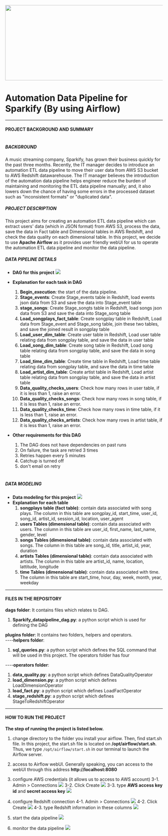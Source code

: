 <p align="center">
  <img width="570" height="240" src="https://upload.cc/i1/2019/08/25/NLJ1Y0.jpg">
</p>

# Automation Data Pipeline for Sparkify (By using Airflow)
---
#### PROJECT BACKGROUND AND SUMMARY
#
##### *BACKGROUND*
A music streaming company, Sparkify, has grown their business quickly for the past three months. Recently, the IT manager decides to introduce an automation ETL data pipeline to move their user data from AWS S3 bucket to AWS Redshift datawarehouse. The IT manager believes the introduction of the automation data pipeline helps engineer reduce the burden of maintaining and monitoring the ETL data pipeline manually; and, it also lowers down the chance of having some errors in the processed dataset such as "inconsistent formats" or "duplicated data".

##### *PROJECT DESCRIPTION*
This project aims for creating an automation ETL data pipeline which can extract users' data (which in JSON format) from AWS S3, process the data, save the data in Fact table and Dimensional tables in AWS Redshift, and check the data quality on each dimensional table. In this project, we decide to use **Apache Airflow** as it provides user friendly webUI for us to operate the automation ETL data pipeline and monitor the data pipeline.


##### *DATA PIPELINE DETAILS*
- **DAG for this project**
![](https://upload.cc/i1/2019/08/25/Bxmb1L.jpg)
- **Explanation for each task in DAG**  
    1. **Begin_execution**: the start of the data pipeline.  
    2. **Stage_events**: Create Stage_events table in Redshift, load events json data from S3 and save the data into Stage_event table  
    3. **stage_songs**: Create Stage_songts table in Redshift, load songs json data from S3 and save the data into Stage_song table  
    4. **Load_songplays_fact_table**: Create songplay table in Redshift, Load data from Stage_event and Stage_song table, join these two tables, and save the joined result in songplay table  
    5. **Load_user_dim_table**: Create user table in Redshift, Load user table relating data from songplay table, and save the data in user table  
    6. **Load_song_dim_table**: Create song table in Redshift, Load song table relating data from songplay table, and save the data in song table  
    7. **Load_time_dim_table**: Create time table in Redshift, Load time table relating data from songplay table, and save the data in time table  
    8. **Load_artist_dim_table**: Create artist table in Redshift, Load artist table relating data from songplay table, and save the data in artist table  
    9. **Data_quality_checks_users**: Check how many rows in user table, if it is less than 1, raise an error.  
    10. **Data_quality_checks_songs**: Check how many rows in song table, if it is less than 1, raise an error.  
    11. **Data_quality_checks_time**: Check how many rows in time table, if it is less than 1, raise an error.  
    12. **Data_quality_checks_artists**: Check how many rows in artist table, if it is less than 1, raise an error.  


- **Other requirements for this DAG**  
    1. The DAG does not have dependencies on past runs
    2. On failure, the task are retried 3 times
    3. Retries happen every 5 minutes
    4. Catchup is turned off
    5. don't email on retry
#
##### *DATA MODELING*
- **Data modeling for this project**
![](https://upload.cc/i1/2019/08/25/gM9qd6.jpg)
- **Explanation for each table**  
    1. **songplays table (fact table)**: contain data associated with song plays. The column in this table are songplay_id, start_time, user_id, song_id, artist_id, session_id, location, user_agent
    2. **users Tables (dimensional table)**: contain data associated with users. The column in this table are user_id, first_name, last_name, gender, level
    3. **songs Tables (dimensional table)**: contain data associated with songs. The column in this table are song_id, title, artist_id, year, duration
    4. **artists Tables (dimensional table)**: contain data associated with artists. The column in this table are artist_id, name, location, lattitude, longitude
    5. **time Tables (dimensional table)**: contain data associated with time. The column in this table are start_time, hour, day, week, month, year, weekday

------------
#### FILES IN THE REPOSITORY
**dags folder**: It contains files which relates to DAG.
1. **Sparkify_datapipeline_dag.py**: a python script which is used for defining the DAG

**plugins folder**: It contains two folders, helpers and operators.  
----**helpers folder**: 
1. **sql_queries.py**: a python script which defines the SQL command that will be used in this project. The operators folder has four

----**operators folder**: 
1. **data_quality.py**: a python script which defines DataQualityOperator
2. **load_dimension.py**: a python script which defines LoadDimensionOperator
3. **load_fact.py**: a python script which defines LoadFactOperator
4. **stage_redshift.py**: a python script which defines StageToRedshiftOperator


------------
#### HOW TO RUN THE PROJECT
**The step of running the project is listed below.**
1. change directory to the folder you install your airflow. Then, find start.sh file. In this project, the start.sh file is located on **/opt/airflow/start.sh**. Thus, we type `/opt/airflow/start.sh` in our terminal to launch the Airflow server.

2. access to Airflow webUI. Generally speaking, you can access to the webUI through this address **http://localhost:8080**

3. configure AWS credentials (it allows us to access to AWS account)
3-1. Admin > Connections
![](https://upload.cc/i1/2019/08/25/2E09wD.jpg)
3-2. Click Create
![](https://upload.cc/i1/2019/08/25/gnTWFa.jpg)
3-3. type **AWS access key id** and **secret access key**
![](https://upload.cc/i1/2019/08/25/zZGfJp.jpg)  

4. configure Redshift connection
4-1. Admin > Connections
![](https://upload.cc/i1/2019/08/25/2E09wD.jpg)
4-2. Click Create
![](https://upload.cc/i1/2019/08/25/gnTWFa.jpg)
4-3. type Redshift information in these columns
![](https://upload.cc/i1/2019/08/25/GdB8ge.jpg)  

5. start the data pipeline
![](https://upload.cc/i1/2019/08/25/E4SCQc.jpg)

6. monitor the data pipeline
![](https://upload.cc/i1/2019/08/25/5XLglh.jpg)
